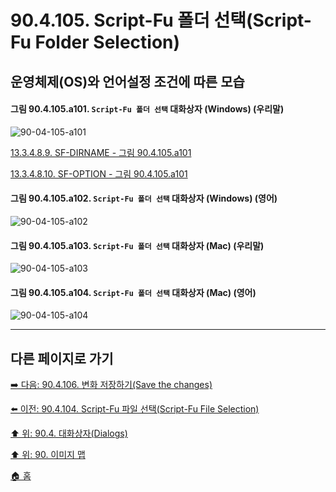 # 90.4.105. Script-Fu 폴더 선택(Script-Fu Folder Selection)
## 운영체제(OS)와 언어설정 조건에 따른 모습

<a id="90-04-105-a101"></a>

#### 그림 90.4.105.a101. `Script-Fu 폴더 선택` 대화상자 (Windows) (우리말)
![90-04-105-a101](https://github.com/wonder13662/gimp/assets/15767104/2abf8d19-df2e-44a8-b508-eaff7664c9cf)

[13.3.4.8.9. SF-DIRNAME - 그림 90.4.105.a101](./13-03-04-08-09-sf_dirname.md#90-04-105-a101)

[13.3.4.8.10. SF-OPTION - 그림 90.4.105.a101](./13-03-04-08-10-sf_option.md#90-04-105-a101)

<a id="90-04-105-a102"></a>

#### 그림 90.4.105.a102. `Script-Fu 폴더 선택` 대화상자 (Windows) (영어)
![90-04-105-a102](https://github.com/wonder13662/gimp/assets/15767104/511cdad2-7a86-42a5-9040-9045ecad2725)

<a id="90-04-105-a103"></a>

#### 그림 90.4.105.a103. `Script-Fu 폴더 선택` 대화상자 (Mac) (우리말)
![90-04-105-a103](https://github.com/wonder13662/gimp/assets/15767104/868838a8-8e8b-4a2c-8acd-8e8e3ff690e4)

<a id="90-04-105-a104"></a>

#### 그림 90.4.105.a104. `Script-Fu 폴더 선택` 대화상자 (Mac) (영어)
![90-04-105-a104](https://github.com/wonder13662/gimp/assets/15767104/fdc4432a-742f-457e-abb2-80b84135870f)

***

## 다른 페이지로 가기

[➡️ 다음: 90.4.106. 변화 저장하기(Save the changes)](./90-04-0106-save_the_change.md)

[⬅️ 이전: 90.4.104. Script-Fu 파일 선택(Script-Fu File Selection)](./90-04-0104-script_fu_file_selection.md)

[⬆️ 위: 90.4. 대화상자(Dialogs)](./90-04-0000-dialogs.md)

[⬆️ 위: 90. 이미지 맵](./90-00-image-map.md)

[🏠 홈](./00-home.md)
